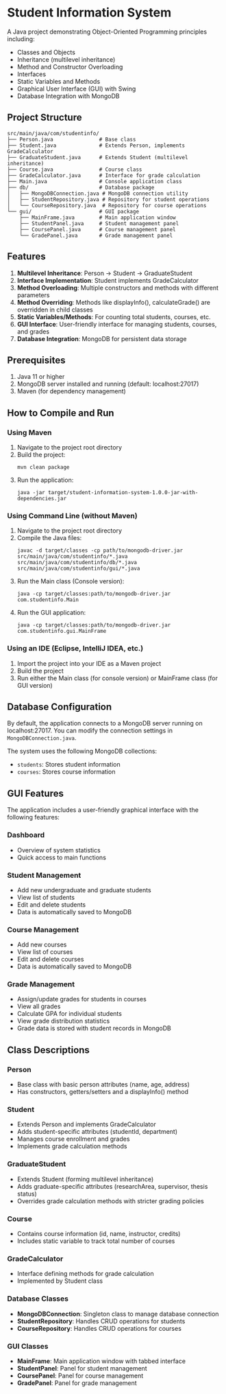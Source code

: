 # Student Information System

A Java project demonstrating Object-Oriented Programming principles including:
- Classes and Objects
- Inheritance (multilevel inheritance)
- Method and Constructor Overloading
- Interfaces
- Static Variables and Methods
- Graphical User Interface (GUI) with Swing
- Database Integration with MongoDB

## Project Structure

```
src/main/java/com/studentinfo/
├── Person.java               # Base class
├── Student.java              # Extends Person, implements GradeCalculator
├── GraduateStudent.java      # Extends Student (multilevel inheritance)
├── Course.java               # Course class
├── GradeCalculator.java      # Interface for grade calculation
├── Main.java                 # Console application class
├── db/                       # Database package
│   ├── MongoDBConnection.java # MongoDB connection utility
│   ├── StudentRepository.java # Repository for student operations
│   └── CourseRepository.java  # Repository for course operations
└── gui/                      # GUI package
    ├── MainFrame.java        # Main application window
    ├── StudentPanel.java     # Student management panel
    ├── CoursePanel.java      # Course management panel
    └── GradePanel.java       # Grade management panel
```

## Features

1. **Multilevel Inheritance**: Person -> Student -> GraduateStudent
2. **Interface Implementation**: Student implements GradeCalculator
3. **Method Overloading**: Multiple constructors and methods with different parameters
4. **Method Overriding**: Methods like displayInfo(), calculateGrade() are overridden in child classes
5. **Static Variables/Methods**: For counting total students, courses, etc.
6. **GUI Interface**: User-friendly interface for managing students, courses, and grades
7. **Database Integration**: MongoDB for persistent data storage

## Prerequisites

1. Java 11 or higher
2. MongoDB server installed and running (default: localhost:27017)
3. Maven (for dependency management)

## How to Compile and Run

### Using Maven

1. Navigate to the project root directory
2. Build the project:
   ```
   mvn clean package
   ```
3. Run the application:
   ```
   java -jar target/student-information-system-1.0.0-jar-with-dependencies.jar
   ```

### Using Command Line (without Maven)

1. Navigate to the project root directory
2. Compile the Java files:
   ```
   javac -d target/classes -cp path/to/mongodb-driver.jar src/main/java/com/studentinfo/*.java src/main/java/com/studentinfo/db/*.java src/main/java/com/studentinfo/gui/*.java
   ```
3. Run the Main class (Console version):
   ```
   java -cp target/classes:path/to/mongodb-driver.jar com.studentinfo.Main
   ```
4. Run the GUI application:
   ```
   java -cp target/classes:path/to/mongodb-driver.jar com.studentinfo.gui.MainFrame
   ```

### Using an IDE (Eclipse, IntelliJ IDEA, etc.)

1. Import the project into your IDE as a Maven project
2. Build the project
3. Run either the Main class (for console version) or MainFrame class (for GUI version)

## Database Configuration

By default, the application connects to a MongoDB server running on localhost:27017. You can modify the connection settings in `MongoDBConnection.java`.

The system uses the following MongoDB collections:
- `students`: Stores student information
- `courses`: Stores course information

## GUI Features

The application includes a user-friendly graphical interface with the following features:

### Dashboard
- Overview of system statistics
- Quick access to main functions

### Student Management
- Add new undergraduate and graduate students
- View list of students
- Edit and delete students
- Data is automatically saved to MongoDB

### Course Management
- Add new courses
- View list of courses
- Edit and delete courses
- Data is automatically saved to MongoDB

### Grade Management
- Assign/update grades for students in courses
- View all grades
- Calculate GPA for individual students
- View grade distribution statistics
- Grade data is stored with student records in MongoDB

## Class Descriptions

### Person
- Base class with basic person attributes (name, age, address)
- Has constructors, getters/setters and a displayInfo() method

### Student
- Extends Person and implements GradeCalculator
- Adds student-specific attributes (studentId, department)
- Manages course enrollment and grades
- Implements grade calculation methods

### GraduateStudent
- Extends Student (forming multilevel inheritance)
- Adds graduate-specific attributes (researchArea, supervisor, thesis status)
- Overrides grade calculation methods with stricter grading policies

### Course
- Contains course information (id, name, instructor, credits)
- Includes static variable to track total number of courses

### GradeCalculator
- Interface defining methods for grade calculation
- Implemented by Student class

### Database Classes
- **MongoDBConnection**: Singleton class to manage database connection
- **StudentRepository**: Handles CRUD operations for students
- **CourseRepository**: Handles CRUD operations for courses

### GUI Classes
- **MainFrame**: Main application window with tabbed interface
- **StudentPanel**: Panel for student management
- **CoursePanel**: Panel for course management
- **GradePanel**: Panel for grade management 